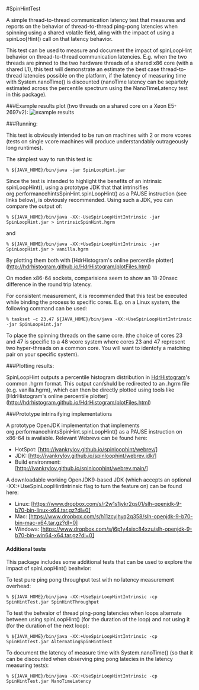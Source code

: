 #SpinHintTest

A simple thread-to-thread communication latency test that measures and reports on the
behavior of thread-to-thread ping-pong latencies when spinning using a shared volatile
field, aling with the impact of using a spinLoo[Hint() call on that latency behavior.

This test can be used to measure and document the impact of spinLoopHint behavior
on thread-to-thread communication latencies. E.g. when the two threads are pinned to
the two hardware threads of a shared x86 core (with a shared L1), this test will
demonstrate an estimate the best case thread-to-thread latencies possible on the
platform, if the latency of measuring time with System.nanoTime() is discounted
(nanoTime latency can be separtely estimated across the percentile spectrum using
the NanoTimeLatency test in this package).

###Example results plot (two threads on a shared core on a Xeon E5-2697v2): 
![example results] 

###Running:

This test is obviously intended to be run on machines with 2 or more vcores (tests on single vcore machines will
produce understandably outrageously long runtimes). 

The simplest way to run this test is:

    % ${JAVA_HOME}/bin/java -jar SpinLoopHint.jar

Since the test is intended to highlight the benefits of an intrinsic spinLoopHint(), using a prototype JDK
that that intrinsifies org.performancehintsSpinHint.spinLoopHint() as a PAUSE instruction
(see links below), is obviously recommended. Using such a JDK, you can compare the output of:

    % ${JAVA_HOME}/bin/java -XX:-UseSpinLoopHintIntrinsic -jar SpinLoopHint.jar > intrinsicSpinHint.hgrm

and 
    
    % ${JAVA_HOME}/bin/java -XX:+UseSpinLoopHintIntrinsic -jar SpinLoopHint.jar > vanilla.hgrm

By plotting them both with [HdrHistogram's online percentile plotter] (http://hdrhistogram.github.io/HdrHistogram/plotFiles.html)

On moden x86-64 sockets, comparisions seem to show an 18-20nsec difference in the round trip latency.  

For consistent measurement, it is recommended that this test be executed while
binding the process to specific cores. E.g. on a Linux system, the following
command can be used:

    % taskset -c 23,47 ${JAVA_HOME}/bin/java -XX:+UseSpinLoopHintIntrinsic -jar SpinLoopHint.jar
    
To place the spinning threads on the same core. (the choice of cores 23 and 47 is specific
to a 48 vcore system where cores 23 and 47 represent two hyper-threads on a common core. You will want
to identofy a matching pair on your specific system).
 
###Plotting results:
 
SpinLoopHint outputs a percentile histogram distribution in [HdrHistogram](http://hdrhistogram.org)'s common
.hgrm format. This output can/shuld be redirected to an .hgrm file (e.g. vanilla.hgrm),
which can then be directly plotted using tools like [HdrHistogram's online percentile plotter] (http://hdrhistogram.github.io/HdrHistogram/plotFiles.html)

 
###Prototype intrinsifying implementations

A prototype OpenJDK implementation that implements org.performancehintsSpinHint.spinLoopHint() as a PAUSE instruction
on x86-64 is available. Relevant Webrevs can be found here:  
- HotSpot: [http://ivankrylov.github.io/spinloophint/webrev/]  
- JDK: [http://ivankrylov.github.io/spinloophint/webrev.jdk/]  
- Build environment: [http://ivankrylov.github.io/spinloophint/webrev.main/]  
      
A downloadable working OpenJDK9-based JDK (which accepts an optional -XX:+UseSpinLoopHintIntrinsic flag to turn the
feature on) can be found here:   
- Linux: [https://www.dropbox.com/s/r2w1s1jykr2qs01/slh-openjdk-9-b70-bin-linux-x64.tar.gz?dl=0]  
- Mac: [https://www.dropbox.com/s/h11zcyjhyq2q358/slh-openjdk-9-b70-bin-mac-x64.tar.gz?dl=0]  
- Windows: [https://www.dropbox.com/s/j6p1y4sixc84xzu/slh-openjdk-9-b70-bin-win64-x64.tar.gz?dl=0]  

[example results]:https://raw.github.com/giltene/GilExamples/master/SpinHintTest/SpinLoopLatency_E5-2697v2_sharedCore.png "Example Results on E5-2697v2"

#### Additional tests

This package includes some additional tests that can be used to explore the impact of spinLoopHint()
beahvior: 

To test pure ping pong throughput test with no latency measurement overhead:

    % ${JAVA_HOME}/bin/java -XX:+UseSpinLoopHintIntrinsic -cp SpinHintTest.jar SpinHintThroughput

To test the behvaior of thread ping-pong latencies when loops alternate between using spinLoopHint()
(for the duration of the loop) and not using it (for the duration of the next loop):

    % ${JAVA_HOME}/bin/java -XX:+UseSpinLoopHintIntrinsic -cp SpinHintTest.jar AlternatingSpinHintTest
    
To document the latency of measure time with System.nanoTime() (so that it can be discounted when
observing ping pong latecies in the latency measuring tests):

    % ${JAVA_HOME}/bin/java -XX:+UseSpinLoopHintIntrinsic -cp SpinHintTest.jar NanoTimeLatency
    
